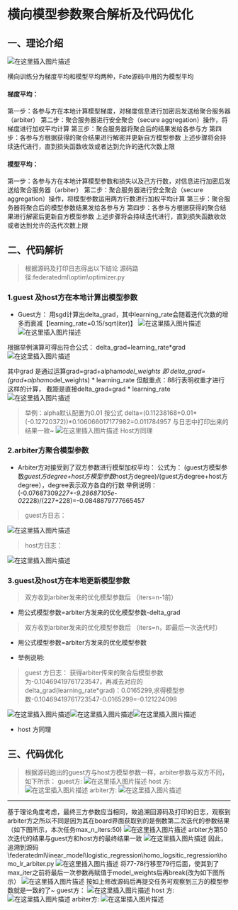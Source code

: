 # 横向模型参数聚合解析及代码优化
## 一、理论介绍
![在这里插入图片描述](https://img-blog.csdnimg.cn/20200818152932869.png)

横向训练分为梯度平均和模型平均两种，Fate源码中用的为模型平均
#### 梯度平均：
第一步：各参与方在本地计算模型梯度，对梯度信息进行加密后发送给聚合服务器（arbiter）
第二步：聚合服务器进行安全聚合（secure aggregation）操作，将梯度进行加权平均计算
第三步：聚合服务器将聚合后的结果发给各参与方
第四步：各参与方根据获得的聚合结果进行解密并更新自方模型参数
上述步骤将会持续迭代进行，直到损失函数收敛或者达到允许的迭代次数上限
#### 模型平均：
第一步：各参与方在本地计算模型参数和损失以及己方行数，对信息进行加密后发送给聚合服务器（arbiter）
第二步：聚合服务器进行安全聚合（secure aggregation）操作，将模型参数运用两方行数进行加权平均计算
第三步：聚合服务器将聚合后的模型参数结果发给各参与方
第四步：各参与方根据获得的聚合结果进行解密后更新自方模型参数
上述步骤将会持续迭代进行，直到损失函数收敛或者达到允许的迭代次数上限

## 二、代码解析
>根据源码及打印日志得出以下结论
> 源码路径:federatedml\optim\optimizer.py
### 1.guest 及host方在本地计算出模型参数
* Guest方：
用sgd计算出delta_grad，其中learning_rate会随着迭代次数的增多而衰减【learning_rate=0.15/sqrt(iter)】
![在这里插入图片描述](https://img-blog.csdnimg.cn/20200914100839807.png)
![在这里插入图片描述](https://img-blog.csdnimg.cn/20200914100904159.png)

根据举例演算可得出符合公式：
delta_grad=learning_rate*grad![在这里插入图片描述](https://img-blog.csdnimg.cn/20200914101451258.png)

其中grad 是通过运算grad=grad+alpha*model_weights
即 delta_grad=(grad+alpha*model_weights) * learning_rate
但敲重点：88行表明权重才进行这样的计算，
截距是直接delta_grad=grad * learning_rate 
![在这里插入图片描述](https://img-blog.csdnimg.cn/20200915143344252.png)
>举例：alpha默认配置为0.01
按公式
delta=(0.11238168+0.01*(-0.12720372))*0.106066017177982=0.011784957
与日志中打印出来的结果一致~
![在这里插入图片描述](https://img-blog.csdnimg.cn/20200916113746646.png)
 Host方同理
 ### 2.arbiter方聚合模型参数
* Arbiter方对接受到了双方参数进行模型加权平均：
公式为：
(guest方模型参数*guest方degree+host方模型参数*host方degree)/(guest方degree+host方degree），degree表示双方各自的行数
举例说明：(-0.07687309*227+-9.28687105e-02*228)/(227+228)=-0.0848879777665457
>guest方日志：

![在这里插入图片描述](https://img-blog.csdnimg.cn/20200914111559805.png)
>host方日志：

![在这里插入图片描述](https://img-blog.csdnimg.cn/20200914111624426.png)
### 3.guest及host方在本地更新模型参数
> 双方收到arbiter发来的优化模型参数后
> （iters=n-1前）
* 用公式模型参数=arbiter方发来的优化模型参数-delta_grad
> 双方收到arbiter发来的优化模型参数后
> （iters=n，即最后一次迭代时）
* 用公式模型参数=arbiter方发来的优化模型参数

* 举例说明:
>guest 方日志：
获得arbiter传来的聚合后模型参数为-0.10469419761723547，再减去对应的delta_grad(learning_rate*grad)：0.0165299,求得模型参数-0.10469419761723547-0.0165299=-0.121224098

![在这里插入图片描述](https://img-blog.csdnimg.cn/20200914144205107.png#pic_center)![在这里插入图片描述](https://img-blog.csdnimg.cn/20200914144319450.png)![在这里插入图片描述](https://img-blog.csdnimg.cn/20200914144400626.png)
* host 方同理
## 三、代码优化
> 根据源码跑出的guest方与host方模型参数一样，arbiter参数与双方不同，如下所示：
> guest方:
![在这里插入图片描述](https://img-blog.csdnimg.cn/20200914152654105.png)
host 方:
![在这里插入图片描述](https://img-blog.csdnimg.cn/20200914152837476.png)
arbiter方:
![在这里插入图片描述](https://img-blog.csdnimg.cn/20200914152933137.png)
-------
基于理论角度考虑，最终三方参数应当相同，故追溯回源码及打印的日志，观察到arbiter方之所以不同是因为其在board界面获取到的是倒数第二次迭代的参数结果（如下图所示，本次任务max_n_iters:50)
![在这里插入图片描述](https://img-blog.csdnimg.cn/20200914162602384.png)
arbiter方第50次迭代的结果与guest方和host方的最终结果一致
![在这里插入图片描述](https://img-blog.csdnimg.cn/2020091416270638.png)
因此，追溯到源码\federatedml\linear_model\logistic_regression\homo_logsitic_regression\homo_lr_arbiter.py
![在这里插入图片描述](https://img-blog.csdnimg.cn/20200914163313443.png)
将77-78行移至79行后面，使其到了max_iter之前将最后一次参数再赋值于model_weights后再break(改为如下图所示）
![在这里插入图片描述](https://img-blog.csdnimg.cn/20200914163507782.png)
按如上修改源码后再提交任务可观察到三方的模型参数就是一致的了~
guest方：
![在这里插入图片描述](https://img-blog.csdnimg.cn/20200914152654105.png)
host 方:
![在这里插入图片描述](https://img-blog.csdnimg.cn/20200914152654105.png)
arbiter方:
![在这里插入图片描述](https://img-blog.csdnimg.cn/20200914152654105.png)








